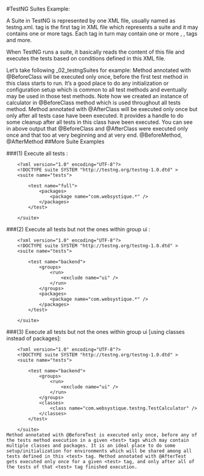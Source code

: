 #TestNG Suites Example:

A Suite in TestNG is represented by one XML file,
usually named as testng.xml. <suite> tag is the
first tag in XML file which represents a suite and it
may contains one or more <test> tags. Each <test> tag in
turn may contain one or more <classes>, <packages>, <groups>
 tags and more.

When TestNG runs a suite, it basically reads the content of
this file and executes the tests based on conditions defined in this XML file.

Let’s take following _02_testngSuites for example:                                                                                                                                                                                                                                                                                                                                                                                                               Method annotated with @BeforeClass will be executed only once, before the first test method in this class starts to run. It’s a good place to do any initialization or configuration setup which is common to all test methods and eventually may be used in those test methods. Note how we created an instance of calculator in @BeforeClass method which is used throughout all tests method. Method annotated with @AfterClass will be executed only once but only after all tests case have been executed. It provides a handle to do some cleanup after all tests in this class have been executed. You can see in above output that @BeforeClass and @AfterClass were executed only once and that too at very beginning and at very end.
                                                                                                                                                                                                                                                                                                                                                                                                                                                                        @BeforeMethod, @AfterMethod
##More Suite Examples

###(1) Execute all tests :

        <?xml version="1.0" encoding="UTF-8"?>
        <!DOCTYPE suite SYSTEM "http://testng.org/testng-1.0.dtd" >
        <suite name="tests">

            <test name="full">
                <packages>
                    <package name="com.websystique.*" />
                </packages>
            </test>

        </suite>

###(2) Execute all tests but not the ones within group ui :

        <?xml version="1.0" encoding="UTF-8"?>
        <!DOCTYPE suite SYSTEM "http://testng.org/testng-1.0.dtd" >
        <suite name="tests">

            <test name="backend">
                <groups>
                    <run>
                        <exclude name="ui" />
                    </run>
                </groups>
                <packages>
                    <package name="com.websystique.*" />
                </packages>
            </test>

        </suite>

###(3) Execute all tests but not the ones within group ui [using classes instead of packages]:

        <?xml version="1.0" encoding="UTF-8"?>
        <!DOCTYPE suite SYSTEM "http://testng.org/testng-1.0.dtd" >
        <suite name="tests">

            <test name="backend">
                <groups>
                    <run>
                        <exclude name="ui" />
                    </run>
                </groups>
                <classes>
                    <class name="com.websystique.testng.TestCalculator" />
                </classes>
            </test>

        </suite>                                                                                                                                                                                                                                                                                                                                                                                                                                                                                                                                                                                                                                                                                                                                                                                                                                                                                                                           Method annotated with @BeforeTest is executed only once, before any of the tests method execution in a given <test> tags which may contain multiple classes and packages. It is an ideal place to do some setup/initialization for environments which will be shared among all tests defined in this <test> tag. Method annotated with @AfterTest gets executed only once for a given <test> tag, and only after all of the tests of that <test> tag finished execution.